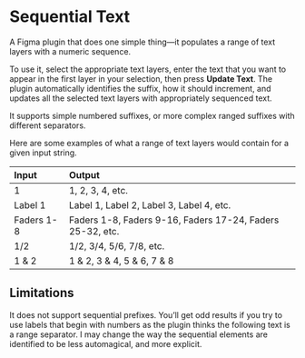 # Sequential Text
 A Figma plugin that does one simple thing—it populates a range of text layers with a numeric sequence.

 To use it, select the appropriate text layers, enter the text that you want to appear in the first layer in your selection, then press **Update Text**. The plugin automatically identifies the suffix, how it should increment, and updates all the selected text layers with appropriately sequenced text.

It supports simple numbered suffixes, or more complex ranged suffixes with different separators.

Here are some examples of what a range of text layers would contain for a given input string.

| Input      | Output                                                    |
|:---------- |:--------------------------------------------------------- |
| 1          | 1, 2, 3, 4, etc.                                          |
| Label 1    | Label 1, Label 2, Label 3, Label 4, etc.                  |
| Faders 1-8 | Faders 1-8, Faders 9-16, Faders 17-24, Faders 25-32, etc. |
| 1/2        | 1/2, 3/4, 5/6, 7/8, etc.                                  |
| 1 & 2      | 1 & 2, 3 & 4, 5 & 6, 7 & 8                                |

## Limitations
It does not support sequential prefixes. You’ll get odd results if you try to use labels that begin with numbers as the plugin thinks the following text is a range separator. I may change the way the sequential elements are identified to be less automagical, and more explicit.

